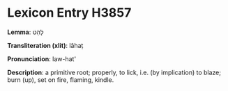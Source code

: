 # Lexicon Entry H3857

**Lemma**: לָהַט

**Transliteration (xlit)**: lâhaṭ

**Pronunciation**: law-hat'

**Description**:
a primitive root; properly, to lick, i.e. (by implication) to blaze; burn (up), set on fire, flaming, kindle.
